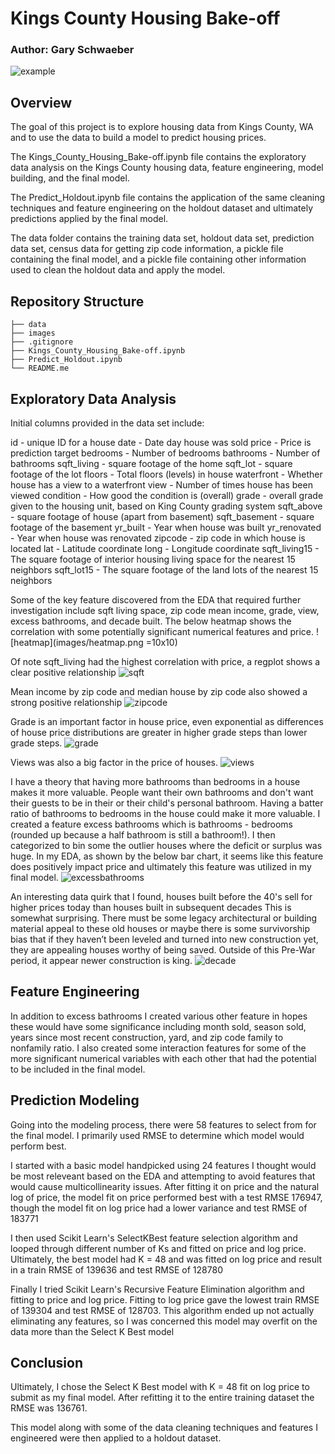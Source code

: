 # Kings County Housing Bake-off
### Author: Gary Schwaeber
![example](images/assessors_social.jpg)

## Overview
The goal of this project is to explore housing data from Kings County, WA and to use the data to build a model to predict housing prices.

The Kings_County_Housing_Bake-off.ipynb file contains the exploratory data analysis on the Kings County housing data, feature engineering, model building, and the final model.

The Predict_Holdout.ipynb file contains the application of the same cleaning techniques and feature engineering on the holdout dataset and ultimately predictions applied by the final model.

The data folder contains the training data set, holdout data set, prediction data set, census data for getting zip code information, a pickle file containing the final model, and a pickle file containing other information used to clean the holdout data and apply the model.


## Repository Structure

```
├── data
├── images
├── .gitignore
├── Kings_County_Housing_Bake-off.ipynb
├── Predict_Holdout.ipynb
└── README.me
```
## Exploratory Data Analysis
Initial columns provided in the data set include:

id - unique ID for a house
date - Date day house was sold
price - Price is prediction target
bedrooms - Number of bedrooms
bathrooms - Number of bathrooms
sqft_living - square footage of the home
sqft_lot - square footage of the lot
floors - Total floors (levels) in house
waterfront - Whether house has a view to a waterfront
view - Number of times house has been viewed
condition - How good the condition is (overall)
grade - overall grade given to the housing unit, based on King County grading system
sqft_above - square footage of house (apart from basement)
sqft_basement - square footage of the basement
yr_built - Year when house was built
yr_renovated - Year when house was renovated
zipcode - zip code in which house is located
lat - Latitude coordinate
long - Longitude coordinate
sqft_living15 - The square footage of interior housing living space for the nearest 15 neighbors
sqft_lot15 - The square footage of the land lots of the nearest 15 neighbors


Some of the key feature discovered from the EDA that required further investigation include sqft living space, zip code mean income, grade, view, excess bathrooms, and decade built. The below heatmap shows the correlation with some potentially significant numerical features and price. 
![heatmap](images/heatmap.png =10x10)

Of note sqft_living had the highest correlation with price, a regplot shows a clear positive relationship
![sqft](images/sqftvprice.png)

Mean income by zip code and median house by zip code also showed a strong positive relationship
![zipcode](images/zipincomevprice.png)

Grade is an important factor in house price, even exponential as differences of house price distributions are greater in higher grade steps than lower grade steps.
![grade](images/gradevprice.png)

Views was also a big factor in the price of houses.
![views](images/ratingvprice.png)

I have a theory that having more bathrooms than bedrooms in a house makes it more valuable. People want their own bathrooms and don't want their guests to be in their or their child's personal bathroom. Having a batter ratio of bathrooms to bedrooms in the house could make it more valuable. I created a feature excess bathrooms which is bathrooms - bedrooms (rounded up because a half bathroom is still a bathroom!). I then categorized to bin some the outlier houses where the deficit or surplus was huge. In my EDA, as shown by the below bar chart, it seems like this feature does positively impact price and ultimately this feature was utilized in my final model. 
![excessbathrooms](images/excessbathroomvprice.png)

An interesting data quirk that I found, houses built before the 40's sell for higher prices today than houses built in subsequent decades This is somewhat surprising. There must be some legacy architectural or building material appeal to these old houses or maybe there is some survivorship bias that if they haven’t been leveled and turned into new construction yet, they are appealing houses worthy of being saved. Outside of this Pre-War period, it appear newer construction is king.
![decade](images/decadevprice.png)

## Feature Engineering 

In addition to excess bathrooms I created various other feature in hopes these would have some significance including month sold, season sold, years since most recent construction, yard, and zip code family to nonfamily ratio. I also created some interaction features for some of the more significant numerical variables with each other that had the potential to be included in the final model. 

## Prediction Modeling
Going into the modeling process, there were 58 features to select from for the final model. I primarily used RMSE to determine which model would perform best. 

I started with a basic model handpicked using 24 features I thought would be most releveant based on the EDA and attempting to avoid features that would cause multicollinearity issues. After fitting it on price and the natural log of price, the model fit on price performed best with a test RMSE 176947, though the model fit on log price had a lower variance and test RMSE of 183771

I then used Scikit Learn's SelectKBest feature selection algorithm and looped through different number of Ks and fitted on price and log price. Ultimately, the best model had K = 48 and was fitted on log price and result in a train RMSE of 139636 and test RMSE of 128780 

Finally I tried Scikit Learn's Recursive Feature Elimination algorithm and fitting to price and log price. Fitting to log price gave the lowest train RMSE of 139304 and test RMSE of 128703. This algorithm ended up not actually eliminating any features, so I was concerned this model may overfit on the data more than the Select K Best model

## Conclusion

Ultimately, I chose the Select K Best model with K = 48 fit on log price to submit as my final model. After refitting it to the entire training dataset the RMSE was 136761. 

This model along with some of the data cleaning techniques and features I engineered were then applied to a holdout dataset. 





